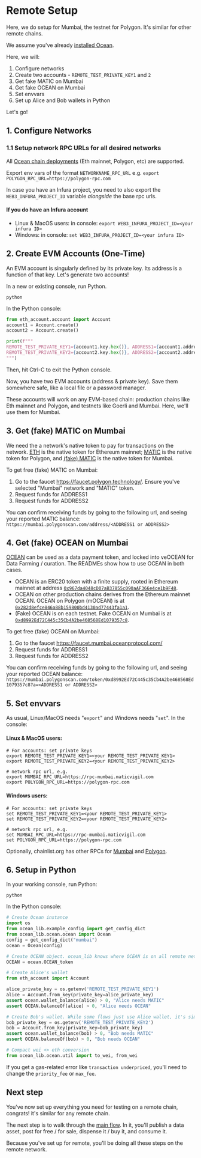 <!--
Copyright 2023 Ocean Protocol Foundation
SPDX-License-Identifier: Apache-2.0
-->

# Remote Setup

Here, we do setup for Mumbai, the testnet for Polygon. It's similar for other remote chains.

We assume you've already [installed Ocean](install.md).

Here, we will:
1. Configure networks
2. Create two accounts - `REMOTE_TEST_PRIVATE_KEY1` and `2`
3. Get fake MATIC on Mumbai
4. Get fake OCEAN on Mumbai
5. Set envvars
6. Set up Alice and Bob wallets in Python

Let's go!

## 1. Configure Networks

### 1.1 Setup network RPC URLs for all desired networks

All [Ocean chain deployments](https://docs.oceanprotocol.com/discover/networks) (Eth mainnet, Polygon, etc) are supported.

Export env vars of the format `NETWORKNAME_RPC_URL` e.g. `export POLYGON_RPC_URL=https://polygon-rpc.com`

In case you have an Infura project, you need to also export the `WEB3_INFURA_PROJECT_ID` variable *alongside* the base rpc urls.

#### If you do have an Infura account

- Linux & MacOS users: in console: `export WEB3_INFURA_PROJECT_ID=<your infura ID>`
- Windows: in console: `set WEB3_INFURA_PROJECT_ID=<your infura ID>`


## 2. Create EVM Accounts (One-Time)

An EVM account is singularly defined by its private key. Its address is a function of that key. Let's generate two accounts!

In a new or existing console, run Python.
```console
python
```

In the Python console:

```python
from eth_account.account import Account
account1 = Account.create()
account2 = Account.create()

print(f"""
REMOTE_TEST_PRIVATE_KEY1={account1.key.hex()}, ADDRESS1={account1.address}
REMOTE_TEST_PRIVATE_KEY2={account2.key.hex()}, ADDRESS2={account2.address}
""")
```

Then, hit Ctrl-C to exit the Python console.

Now, you have two EVM accounts (address & private key). Save them somewhere safe, like a local file or a password manager.

These accounts will work on any EVM-based chain: production chains like Eth mainnet and Polygon, and testnets like Goerli and Mumbai. Here, we'll use them for Mumbai.


## 3. Get (fake) MATIC on Mumbai

We need the a network's native token to pay for transactions on the network. [ETH](https://ethereum.org/en/get-eth/) is the native token for Ethereum mainnet; [MATIC](https://polygon.technology/matic-token/) is the native token for Polygon, and [(fake) MATIC](https://faucet.polygon.technology/) is the native token for Mumbai.

To get free (fake) MATIC on Mumbai:
1. Go to the faucet https://faucet.polygon.technology/. Ensure you've selected "Mumbai" network and "MATIC" token.
2. Request funds for ADDRESS1
3. Request funds for ADDRESS2

You can confirm receiving funds by going to the following url, and seeing your reported MATIC balance: `https://mumbai.polygonscan.com/address/<ADDRESS1 or ADDRESS2>`

## 4. Get (fake) OCEAN on Mumbai

[OCEAN](https://oceanprotocol.com/token) can be used as a data payment token, and locked into veOCEAN for Data Farming / curation. The READMEs show how to use OCEAN in both cases.
- OCEAN is an ERC20 token with a finite supply, rooted in Ethereum mainnet at address [`0x967da4048cD07aB37855c090aAF366e4ce1b9F48`](https://etherscan.io/token/0x967da4048cD07aB37855c090aAF366e4ce1b9F48).
- OCEAN on other production chains derives from the Ethereum mainnet OCEAN. OCEAN on Polygon (mOCEAN) is at [`0x282d8efce846a88b159800bd4130ad77443fa1a1`](https://polygonscan.com/token/0x282d8efce846a88b159800bd4130ad77443fa1a1).
- (Fake) OCEAN is on each testnet. Fake OCEAN on Mumbai is at [`0xd8992Ed72C445c35Cb4A2be468568Ed1079357c8`](https://mumbai.polygonscan.com/token/0xd8992Ed72C445c35Cb4A2be468568Ed1079357c8).

To get free (fake) OCEAN on Mumbai:
1. Go to the faucet https://faucet.mumbai.oceanprotocol.com/
2. Request funds for ADDRESS1
3. Request funds for ADDRESS2

You can confirm receiving funds by going to the following url, and seeing your reported OCEAN balance: `https://mumbai.polygonscan.com/token/0xd8992Ed72C445c35Cb4A2be468568Ed1079357c8?a=<ADDRESS1 or ADDRESS2>`

## 5. Set envvars

As usual, Linux/MacOS needs "`export`" and Windows needs "`set`". In the console:

#### Linux & MacOS users:
```console
# For accounts: set private keys
export REMOTE_TEST_PRIVATE_KEY1=<your REMOTE_TEST_PRIVATE_KEY1>
export REMOTE_TEST_PRIVATE_KEY2=<your REMOTE_TEST_PRIVATE_KEY2>

# network rpc url, e.g.
export MUMBAI_RPC_URL=https://rpc-mumbai.maticvigil.com
export POLYGON_RPC_URL=https://polygon-rpc.com
```


#### Windows users:
```console
# For accounts: set private keys
set REMOTE_TEST_PRIVATE_KEY1=<your REMOTE_TEST_PRIVATE_KEY1>
set REMOTE_TEST_PRIVATE_KEY2=<your REMOTE_TEST_PRIVATE_KEY2>

# network rpc url, e.g.
set MUMBAI_RPC_URL=https://rpc-mumbai.maticvigil.com
set POLYGON_RPC_URL=https://polygon-rpc.com
```

Optionally, chainlist.org has other RPCs for [Mumbai](https://chainlist.org/chain/80001) and [Polygon](https://chainlist.org/chain/137).

## 6. Setup in Python

In your working console, run Python:
```console
python
```

In the Python console:
```python
# Create Ocean instance
import os
from ocean_lib.example_config import get_config_dict
from ocean_lib.ocean.ocean import Ocean
config = get_config_dict("mumbai")
ocean = Ocean(config)

# Create OCEAN object. ocean_lib knows where OCEAN is on all remote networks
OCEAN = ocean.OCEAN_token

# Create Alice's wallet
from eth_account import Account

alice_private_key = os.getenv('REMOTE_TEST_PRIVATE_KEY1')
alice = Account.from_key(private_key=alice_private_key)
assert ocean.wallet_balance(alice) > 0, "Alice needs MATIC"
assert OCEAN.balanceOf(alice) > 0, "Alice needs OCEAN"

# Create Bob's wallet. While some flows just use Alice wallet, it's simpler to do all here.
bob_private_key = os.getenv('REMOTE_TEST_PRIVATE_KEY2')
bob = Account.from_key(private_key=bob_private_key)
assert ocean.wallet_balance(bob) > 0, "Bob needs MATIC"
assert OCEAN.balanceOf(bob) > 0, "Bob needs OCEAN"

# Compact wei <> eth conversion
from ocean_lib.ocean.util import to_wei, from_wei
```

If you get a gas-related error like `transaction underpriced`, you'll need to change the `priority_fee` or `max_fee`.

## Next step

You've now set up everything you need for testing on a remote chain, congrats! it's similar for any remote chain.

The next step is to walk through the [main flow](main-flow.md). In it, you'll publish a data asset, post for free / for sale, dispense it / buy it, and consume it.

Because you've set up for remote, you'll be doing all these steps on the remote network.
